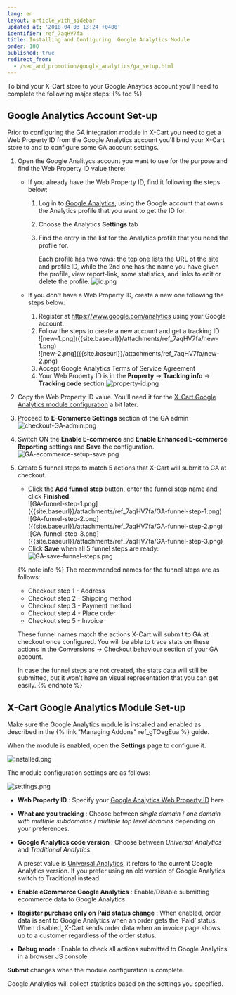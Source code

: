 ```yaml
---
lang: en
layout: article_with_sidebar
updated_at: '2018-04-03 13:24 +0400'
identifier: ref_7aqHV7fa
title: Installing and Configuring  Google Analytics Module
order: 100
published: true
redirect_from:
  - /seo_and_promotion/google_analytics/ga_setup.html
---
```

To bind your X-Cart store to your Google Anaytics account you'll need to complete the following major steps:
{% toc %}
  
## Google Analytics Account Set-up

Prior to configuring the GA integration module in X-Cart you need to get a Web Property ID from the Google Analytics account you'll bind your X-Cart store to and to configure some GA account settings.

1. Open the Google Analitycs account you want to use for the purpose and find the Web Property ID value there: 

   *  If you already have the Web Property ID, find it following the steps below:
      1. Log in to [Google Analytics](https://www.google.com/analytics "Installing and Configuring Google Analytics Module"), using the Google account that owns the Analytics profile that you want to get the ID for.
      2. Choose the Analytics **Settings** tab
      3. Find the entry in the list for the Analytics profile that you need the profile for.
       
         Each profile has two rows:  the top one lists the URL of the site and profile ID, while the 2nd one has the name you have given the profile, view report-link, some statistics, and links to edit or delete the profile.
         ![id.png]({{site.baseurl}}/attachments/ref_7aqHV7fa/id.png)
   
   *  If you don't have a Web Property ID, create a new one following the steps below:
      1. Register at https://www.google.com/analytics using your Google account.
      2. Follow the steps to create a new account and get a tracking ID
         <div class="ui stackable three column grid">
          <div class="column" markdown="span">![new-1.png]({{site.baseurl}}/attachments/ref_7aqHV7fa/new-1.png)</div>
          <div class="column" markdown="span">![new-2.png]({{site.baseurl}}/attachments/ref_7aqHV7fa/new-2.png)</div>
          </div>
      3. Accept Google Analytics Terms of Service Agreement
      4. Your Web Property ID is in the **Property** -> **Tracking info** -> **Tracking code** section
         ![property-id.png]({{site.baseurl}}/attachments/ref_7aqHV7fa/property-id.png)

2. Copy the Web Property ID value. You'll need it for the [X-Cart Google Analytics module configuration](https://kb.x-cart.com/seo_and_promotion/seo_and_analytics/google_analytics/ga_setup.html#x-cart-google-analytics-module-set-up "Installing and Configuring  Google Analytics Module") a bit later.

3. Proceed to **E-Commerce Settings** section of the GA admin  
   ![checkout-GA-admin.png]({{site.baseurl}}/attachments/ref_7aqHV7fa/checkout-GA-admin.png)

4. Switch ON the **Enable E-commerce** and **Enable Enhanced E-commerce Reporting** settings and **Save** the configuration.
   ![GA-ecommerce-setup-save.png]({{site.baseurl}}/attachments/ref_7aqHV7fa/GA-ecommerce-setup-save.png)

5. Create 5 funnel steps to match 5 actions that X-Cart will submit to GA at checkout. 
   * Click the **Add funnel step** button, enter the funnel step name and click **Finished**.
     <div class="ui stackable three column grid">
          <div class="column" markdown="span">![GA-funnel-step-1.png]({{site.baseurl}}/attachments/ref_7aqHV7fa/GA-funnel-step-1.png)</div>
          <div class="column" markdown="span">![GA-funnel-step-2.png]({{site.baseurl}}/attachments/ref_7aqHV7fa/GA-funnel-step-2.png)</div>
          <div class="column" markdown="span">![GA-funnel-step-3.png]({{site.baseurl}}/attachments/ref_7aqHV7fa/GA-funnel-step-3.png)</div>
          </div>
    * Click **Save** when all 5 funnel steps are ready:
      ![GA-save-funnel-steps.png]({{site.baseurl}}/attachments/ref_7aqHV7fa/GA-save-funnel-steps.png)
    
   {% note info %}
   The recommended names for the funnel steps are as follows:
   * Checkout step 1 - Address
   * Checkout step 2 - Shipping method
   * Checkout step 3 - Payment method
   * Checkout step 4 - Place order
   * Checkout step 5 - Invoice
   
   These funnel names match the actions X-Cart will submit to GA at checkout once configured. You will be able to trace stats on these actions in the Conversions -> Checkout behaviour section of your GA account.
   
   In case the funnel steps are not created, the stats data will still be submitted, but it won't have an visual representation that you can get easily.
   {% endnote %}

## X-Cart Google Analytics Module Set-up

Make sure the Google Analytics module is installed and enabled as described in the {% link "Managing Addons" ref_gTOegEua %} guide.

When the module is enabled, open the **Settings** page to configure it.

  ![installed.png]({{site.baseurl}}/attachments/ref_7aqHV7fa/installed.png)

The module configuration settings are as follows:

  ![settings.png]({{site.baseurl}}/attachments/ref_7aqHV7fa/settings.png)

* **Web Property ID** : Specify your [Google Analytics Web Property ID](https://kb.x-cart.com/seo_and_promotion/seo_and_analytics/google_analytics/ga_setup.html#google-analytics-account-set-up "Installing and Configuring  Google Analytics Module") here.
* **What are you tracking** : Choose between _single domain_ / _one domain with multiple subdomains_ / _multiple top level domains_ depending on your preferences. 
* **Google Analytics code version** : Choose between _Universal Analytics_ and _Traditional Analytics_.
  
  A preset value is [Universal Analytics](https://support.google.com/analytics/answer/3450662?hl=en "Installing and Configuring  Google Analytics Module"), it refers to the current Google Analytics version. If you prefer using an old version of Google Analytics switch to Traditional instead.
  
* **Enable eCommerce Google Analytics** : Enable/Disable submitting ecommerce data to Google Analytics
* **Register purchase only on Paid status change** : When enabled, order data is sent to Google Analytics when an order gets the ‘Paid’ status. When disabled, X-Cart sends order data when an invoice page shows up to a customer regardless of the order status.
* **Debug mode** : Enable to check all actions submitted to Google Analytics in a browser JS console.

**Submit** changes when the module configuration is complete. 

Google Analytics will collect statistics based on the settings you specified.

